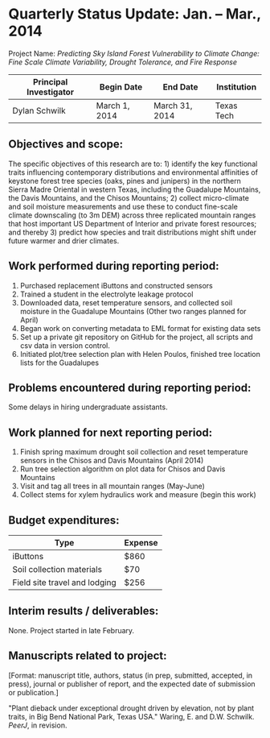 Quarterly Status Update:	Jan. – Mar., 2014
=============================================

Project Name:  *Predicting Sky Island Forest Vulnerability to Climate Change: Fine Scale Climate Variability, Drought Tolerance, and Fire Response*

| Principal Investigator  | Begin Date    | End Date       | Institution    |
| ----------------------- | ------------- | -------------- | -------------- |
|  Dylan Schwilk          | March 1, 2014 | March 31, 2014 | Texas Tech     |

## Objectives and scope: ##

The specific objectives of this research are to: 1) identify the key functional traits influencing contemporary distributions and environmental affinities of keystone forest tree species (oaks, pines and junipers) in the northern Sierra Madre Oriental in western Texas, including the Guadalupe Mountains, the Davis Mountains, and the Chisos Mountains; 2) collect micro-climate and soil moisture measurements and use these to conduct fine-scale climate downscaling (to 3m DEM) across three replicated mountain ranges that host important US Department of Interior and private forest resources; and thereby 3) predict how species and trait distributions might shift under future warmer and drier climates.

## Work performed during reporting period: ##
 
1. Purchased replacement iButtons and constructed sensors
2. Trained a student in the electrolyte leakage protocol
3. Downloaded data, reset temperature sensors, and collected soil moisture in the Guadalupe Mountains (Other two ranges planned for April)
4. Began work on converting metadata to EML format for existing data sets
5. Set up a private git repository on GitHub for the project, all scripts and csv data in version control.
6. Initiated plot/tree selection plan with Helen Poulos, finished tree location lists for the Guadalupes

## Problems encountered during reporting period: ##

Some delays in hiring undergraduate assistants.

## Work planned for next reporting period: ##

1. Finish spring maximum drought soil collection and reset temperature sensors in the Chisos and Davis Mountains (April 2014)
2. Run tree selection algorithm on plot data for Chisos and Davis Mountains
3. Visit and tag all trees in all mountain ranges (May-June)
4. Collect stems for xylem hydraulics work and measure (begin this work)
 
## Budget expenditures: ##

|     Type                      | Expense |
| ----------------------------- | ------- |
| iButtons                      | $860    |
| Soil collection materials     |  $70    |
| Field site travel and lodging | $256    |

 
## Interim results / deliverables: ##

None. Project started in late February.
  
## Manuscripts related to project: ##

[Format: manuscript title, authors, status (in prep, submitted, accepted, in press), journal or publisher of report, and the expected date of submission or publication.]

"Plant dieback under exceptional drought driven by elevation, not by plant traits, in Big Bend National Park, Texas USA." Waring, E. and D.W. Schwilk. *PeerJ*, in revision.

